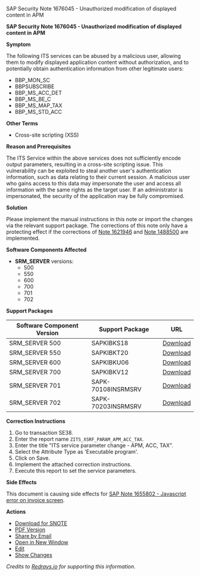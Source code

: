 SAP Security Note 1676045 - Unauthorized modification of displayed content in APM

**SAP Security Note 1676045 - Unauthorized modification of displayed content in APM**

**Symptom**

The following ITS services can be abused by a malicious user, allowing them to modify displayed application content without authorization, and to potentially obtain authentication information from other legitimate users:
- BBP_MON_SC
- BBPSUBSCRIBE
- BBP_MS_ACC_DET
- BBP_MS_BE_C
- BBP_MS_MAP_TAX
- BBP_MS_STD_ACC

**Other Terms**

- Cross-site scripting (XSS)

**Reason and Prerequisites**

The ITS Service within the above services does not sufficiently encode output parameters, resulting in a cross-site scripting issue. This vulnerability can be exploited to steal another user's authentication information, such as data relating to their current session. A malicious user who gains access to this data may impersonate the user and access all information with the same rights as the target user. If an administrator is impersonated, the security of the application may be fully compromised.

**Solution**

Please implement the manual instructions in this note or import the changes via the relevant support package. The corrections of this note only have a protecting effect if the corrections of [Note 1621946](https://me.sap.com/notes/1621946) and [Note 1488500](https://me.sap.com/notes/1488500) are implemented.

**Software Components Affected**

- **SRM_SERVER** versions:
  - 500
  - 550
  - 600
  - 700
  - 701
  - 702

**Support Packages**

| Software Component Version | Support Package                            | URL                                        |
|----------------------------|--------------------------------------------|--------------------------------------------|
| SRM_SERVER 500             | SAPKIBKS18                                 | [Download](https://me.sap.com/supportpackage/SAPKIBKS18) |
| SRM_SERVER 550             | SAPKIBKT20                                 | [Download](https://me.sap.com/supportpackage/SAPKIBKT20) |
| SRM_SERVER 600             | SAPKIBKU06                                 | [Download](https://me.sap.com/supportpackage/SAPKIBKU06) |
| SRM_SERVER 700             | SAPKIBKV12                                 | [Download](https://me.sap.com/supportpackage/SAPKIBKV12) |
| SRM_SERVER 701             | SAPK-70108INSRMSRV                          | [Download](https://me.sap.com/supportpackage/SAPK-70108INSRMSRV) |
| SRM_SERVER 702             | SAPK-70203INSRMSRV                          | [Download](https://me.sap.com/supportpackage/SAPK-70203INSRMSRV) |

**Correction Instructions**

1. Go to transaction SE38.
2. Enter the report name `ZITS_XSRF_PARAM_APM_ACC_TAX`.
3. Enter the title "ITS service parameter change - APM, ACC, TAX".
4. Select the Attribute Type as 'Executable program'.
5. Click on Save.
6. Implement the attached correction instructions.
7. Execute this report to set the service parameters.

**Side Effects**

This document is causing side effects for [SAP Note 1655802 - Javascript error on invoice screen](https://me.sap.com/notes/1655802).

**Actions**

- [Download for SNOTE](https://notesdownloads.sap.com/note/0040000009952682017)
- [PDF Version](https://me.sap.com/sap/support/sfm/notes/print/0001676045?language=en-US&token=F9993BCE12503A70CA64FFB1C26F19D0)
- [Share by Email](https://me.sap.com/notes/0001676045/SEND_EMAIL)
- [Open in New Window](https://me.sap.com/notes/0001676045/OPEN_NEW_WINDOW)
- [Edit](https://me.sap.com/sap/support/notes/edit/0001676045)
- [Show Changes](https://me.sap.com/notes/0001676045/compare)

*Credits to [Redrays.io](https://redrays.io) for supporting this information.*